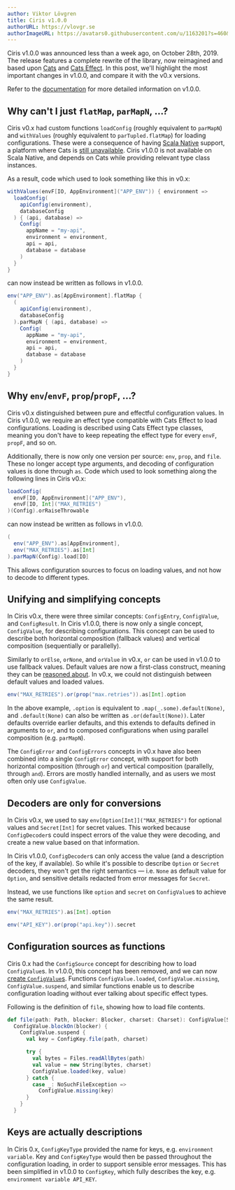 ```yaml
---
author: Viktor Lövgren
title: Ciris v1.0.0
authorURL: https://vlovgr.se
authorImageURL: https://avatars0.githubusercontent.com/u/1163201?s=460&v=4
---
```


Ciris v1.0.0 was announced less than a week ago, on October 28th, 2019. The release features a complete rewrite of the library, now reimagined and based upon [Cats](https://typelevel.org/cats) and [Cats Effect](https://typelevel.org/cats-effect). In this post, we'll highlight the most important changes in v1.0.0, and compare it with the v0.x versions.

Refer to the [documentation](https://cir.is/docs/overview) for more detailed information on v1.0.0.

<!--truncate-->

## Why can't I just `flatMap`, `parMapN`, ...?

Ciris v0.x had custom functions `loadConfig` (roughly equivalent to `parMapN`) and `withValues` (roughly equivalent to `parTupled.flatMap`) for loading configurations. These were a consequence of having [Scala Native](https://www.scala-native.org) support, a platform where Cats is [still unavailable](https://github.com/typelevel/cats/issues/1549). Ciris v1.0.0 is not available on Scala Native, and depends on Cats while providing relevant type class instances.

As a result, code which used to look something like this in v0.x:

```scala
withValues(envF[IO, AppEnvironment]("APP_ENV")) { environment =>
  loadConfig(
    apiConfig(environment),
    databaseConfig
  ) { (api, database) =>
    Config(
      appName = "my-api",
      environment = environment,
      api = api,
      database = database
    )
  }
}
```

can now instead be written as follows in v1.0.0.

```scala
env("APP_ENV").as[AppEnvironment].flatMap {
  (
    apiConfig(environment),
    databaseConfig
  ).parMapN { (api, database) =>
    Config(
      appName = "my-api",
      environment = environment,
      api = api,
      database = database
    )
  }
}
```

## Why `env`/`envF`, `prop`/`propF`, ...?

Ciris v0.x distinguished between pure and effectful configuration values. In Ciris v1.0.0, we require an effect type compatible with Cats Effect to load configurations. Loading is described using Cats Effect type classes, meaning you don't have to keep repeating the effect type for every `envF`, `propF`, and so on.

Additionally, there is now only one version per source: `env`, `prop`, and `file`. These no longer accept type arguments, and decoding of configuration values is done through `as`. Code which used to look something along the following lines in Ciris v0.x:

```scala
loadConfig(
  envF[IO, AppEnvironment]("APP_ENV"),
  envF[IO, Int]("MAX_RETRIES")
)(Config).orRaiseThrowable
```

can now instead be written as follows in v1.0.0.

```scala
(
  env("APP_ENV").as[AppEnvironment],
  env("MAX_RETRIES").as[Int]
).parMapN(Config).load[IO]
```

This allows configuration sources to focus on loading values, and not how to decode to different types.

## Unifying and simplifying concepts

In Ciris v0.x, there were three similar concepts: `ConfigEntry`, `ConfigValue`, and `ConfigResult`. In Ciris v1.0.0, there is now only a single concept, `ConfigValue`, for describing configurations. This concept can be used to describe both horizontal composition (fallback values) and vertical composition (sequentially or parallelly).

Similarly to `orElse`, `orNone`, and `orValue` in v0.x, `or` can be used in v1.0.0 to use fallback values. Default values are now a first-class construct, meaning they can be [reasoned about](https://cir.is/docs/configurations#defaults). In v0.x, we could not distinguish between default values and loaded values.

```scala
env("MAX_RETRIES").or(prop("max.retries")).as[Int].option
```

In the above example, `.option` is equivalent to `.map(_.some).default(None)`, and `.default(None)` can also be written as `.or(default(None))`. Later defaults override earlier defaults, and this extends to defaults defined in arguments to `or`, and to composed configurations when using parallel composition (e.g. `parMapN`).

The `ConfigError` and `ConfigErrors` concepts in v0.x have also been combined into a single `ConfigError` concept, with support for both horizontal composition (through `or`) and vertical composition (parallelly, through `and`). Errors are mostly handled internally, and as users we most often only use `ConfigValue`.

## Decoders are only for conversions

In Ciris v0.x, we used to say `env[Option[Int]]("MAX_RETRIES")` for optional values and `Secret[Int]` for secret values. This worked because `ConfigDecoder`s could inspect errors of the value they were decoding, and create a new value based on that information.

In Ciris v1.0.0, `ConfigDecoder`s can only access the value (and a description of the key, if available). So while it's possible to describe `Option` or `Secret` decoders, they won't get the right semantics &mdash; i.e. `None` as default value for `Option`, and sensitive details redacted from error messages for `Secret`.

Instead, we use functions like `option` and `secret` on `ConfigValue`s to achieve the same result.

```scala
env("MAX_RETRIES").as[Int].option

env("API_KEY").or(prop("api.key")).secret
```

## Configuration sources as functions

Ciris 0.x had the `ConfigSource` concept for describing how to load `ConfigValue`s. In v1.0.0, this concept has been removed, and we can now [create `ConfigValue`s](https://cir.is/docs/configurations#sources). Functions `ConfigValue.loaded`, `ConfigValue.missing`, `ConfigValue.suspend`, and similar functions enable us to describe configuration loading without ever talking about specific effect types.

Following is the definition of `file`, showing how to load file contents.

```scala
def file(path: Path, blocker: Blocker, charset: Charset): ConfigValue[String] =
  ConfigValue.blockOn(blocker) {
    ConfigValue.suspend {
      val key = ConfigKey.file(path, charset)

      try {
        val bytes = Files.readAllBytes(path)
        val value = new String(bytes, charset)
        ConfigValue.loaded(key, value)
      } catch {
        case _: NoSuchFileException =>
          ConfigValue.missing(key)
      }
    }
  }
```

## Keys are actually descriptions

In Ciris 0.x, `ConfigKeyType` provided the name for keys, e.g. `environment variable`. Key and `ConfigKeyType` would then be passed throughout the configuration loading, in order to support sensible error messages. This has been simplified in v1.0.0 to `ConfigKey`, which fully describes the key, e.g. `environment variable API_KEY`.
